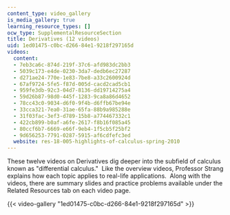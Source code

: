 ```yaml
---
content_type: video_gallery
is_media_gallery: true
learning_resource_types: []
ocw_type: SupplementalResourceSection
title: Derivatives (12 videos)
uid: 1ed01475-c0bc-d266-84e1-9218f297165d
videos:
  content:
  - 7eb3ca6c-874d-219f-37c6-afd983dc2bb3
  - 5039c173-e4de-0230-3da7-dedb6ec27287
  - d271ae24-770e-1e83-7be8-a33c2600924d
  - 67af9724-5fe5-f87d-005d-cacd2cad5cb1
  - 959fe3db-92c3-04d7-8136-dd19714275a4
  - 59d26b87-98d0-445f-1283-9ca8a86d4652
  - 78cc43c0-9034-d6f0-9f4b-d6ffb67be94e
  - 33cca321-7ea0-31ae-65fa-88b9a985288e
  - 31f03fac-3ef3-d789-15b8-a774467332c1
  - 422cb899-b0af-a6fe-2617-f8b16f085a45
  - 80ccf6b7-6669-e66f-9eb4-1f5cb5f25bf2
  - 9d656253-7791-0287-5915-af6cdfefc3ed
  website: res-18-005-highlights-of-calculus-spring-2010
---
```


These twelve videos on Derivatives dig deeper into the subfield of calculus known as "differential calculus."  Like the overview videos, Professor Strang explains how each topic applies to real-life applications.  Along with the videos, there are summary slides and practice problems available under the Related Resources tab on each video page.

{{< video-gallery "1ed01475-c0bc-d266-84e1-9218f297165d" >}}

